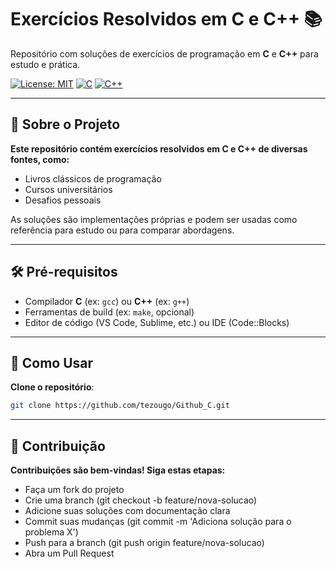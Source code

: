 # Exercícios Resolvidos em C e C++ 📚

Repositório com soluções de exercícios de programação em **C** e **C++** para estudo e prática.

[![License: MIT](https://img.shields.io/badge/License-MIT-blue.svg)](https://opensource.org/licenses/MIT)
[![C](https://img.shields.io/badge/C-00599C?style=flat&logo=c)](https://en.wikipedia.org/wiki/C_(programming_language))
[![C++](https://img.shields.io/badge/C++-00599C?style=flat&logo=c%2B%2B)](https://en.wikipedia.org/wiki/C%2B%2B)

---

## 📌 Sobre o Projeto

**Este repositório contém exercícios resolvidos em **C** e **C++** de diversas fontes, como:**
- Livros clássicos de programação
- Cursos universitários
- Desafios pessoais

As soluções são implementações próprias e podem ser usadas como referência para estudo ou para comparar abordagens.

---

## 🛠 Pré-requisitos

- Compilador **C** (ex: `gcc`) ou **C++** (ex: `g++`)
- Ferramentas de build (ex: `make`, opcional)
- Editor de código (VS Code, Sublime, etc.) ou IDE (Code::Blocks)

---

## 🚀 Como Usar

**Clone o repositório**:
   ```bash
   git clone https://github.com/tezougo/Github_C.git
   ```
---

## 🤝 Contribuição
**Contribuições são bem-vindas! Siga estas etapas:**

- Faça um fork do projeto
- Crie uma branch (git checkout -b feature/nova-solucao)
- Adicione suas soluções com documentação clara
- Commit suas mudanças (git commit -m 'Adiciona solução para o problema X')
- Push para a branch (git push origin feature/nova-solucao)
- Abra um Pull Request
